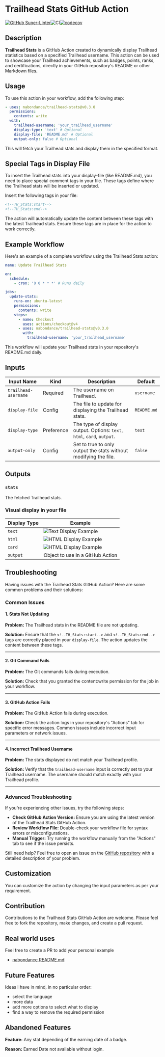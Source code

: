 # Trailhead Stats GitHub Action

[![GitHub Super-Linter](https://github.com/nabondance/Trailhead-Stats/actions/workflows/linter.yml/badge.svg)](https://github.com/super-linter/super-linter)![CI](https://github.com/nabondance/Trailhead-Stats/actions/workflows/ci.yml/badge.svg)[![codecov](https://codecov.io/gh/nabondance/Trailhead-Stats/branch/main/graph/badge.svg)](https://codecov.io/gh/nabondance/Trailhead-Stats)

## Description

**Trailhead Stats** is a GitHub Action created to dynamically display Trailhead
statistics based on a specified Trailhead username. This action can be used to
showcase your Trailhead achievements, such as badges, points, ranks, and
certifications, directly in your GitHub repository's README or other Markdown
files.

## Usage

To use this action in your workflow, add the following step:

```yaml
- uses: nabondance/trailhead-stats@v0.3.0
  permissions:
    contents: write
  with:
    trailhead-username: 'your_trailhead_username'
    display-type: 'text' # Optional
    display-file: 'README.md' # Optional
    output-only: false # Optional
```

This will fetch your Trailhead stats and display them in the specified format.

## Special Tags in Display File

To insert the Trailhead stats into your display-file (like README.md), you need
to place special comment tags in your file. These tags define where the
Trailhead stats will be inserted or updated.

Insert the following tags in your file:

```markdown
<!--TH_Stats:start-->
<!--TH_Stats:end-->
```

The action will automatically update the content between these tags with the
latest Trailhead stats. Ensure these tags are in place for the action to work
correctly.

## Example Workflow

Here's an example of a complete workflow using the Trailhead Stats action:

```yaml
name: Update Trailhead Stats

on:
  schedule:
    - cron: '0 0 * * *' # Runs daily

jobs:
  update-stats:
    runs-on: ubuntu-latest
    permissions:
      contents: write
    steps:
      - name: Checkout
        uses: actions/checkout@v4
      - uses: nabondance/trailhead-stats@v0.3.0
        with:
          trailhead-username: 'your_trailhead_username'
```

This workflow will update your Trailhead stats in your repository's README.md
daily.

## Inputs

| Input Name           | Kind       | Description                                                            | Default     |
| -------------------- | ---------- | ---------------------------------------------------------------------- | ----------- |
| `trailhead-username` | Required   | The username on Trailhead.                                             | `username`  |
| `display-file`       | Config     | The file to update for displaying the Trailhead stats.                 | `README.md` |
| `display-type`       | Preference | The type of display output. Options: `text`, `html`, `card`, `output`. | `text`      |
| `output-only`        | Config     | Set to true to only output the stats without modifying the file.       | `false`     |

## Outputs

### `stats`

The fetched Trailhead stats.

### Visual display in your file

| Display Type | Example                                                 |
| ------------ | ------------------------------------------------------- |
| `text`       | ![Text Display Example](images/readme/display_text.png) |
| `html`       | ![HTML Display Example](images/readme/display_html.png) |
| `card`       | ![HTML Display Example](images/readme/display_card.png) |
| `output`     | Object to use in a GitHub Action                        |

## Troubleshooting

Having issues with the Trailhead Stats GitHub Action? Here are some common
problems and their solutions:

### Common Issues

#### 1. **Stats Not Updating**

**Problem:** The Trailhead stats in the README file are not updating.

**Solution:** Ensure that the `<!--TH_Stats:start-->` and `<!--TH_Stats:end-->`
tags are correctly placed in your `display-file`. The action updates the content
between these tags.

---

#### 2. **Git Command Fails**

**Problem:** The Git commands fails during execution.

**Solution:** Check that you granted the content:write permission for the job in
your workflow.

---

#### 3. **GitHub Action Fails**

**Problem:** The GitHub Action fails during execution.

**Solution:** Check the action logs in your repository's "Actions" tab for
specific error messages. Common issues include incorrect input parameters or
network issues.

---

#### 4. **Incorrect Trailhead Username**

**Problem:** The stats displayed do not match your Trailhead profile.

**Solution:** Verify that the `trailhead-username` input is correctly set to
your Trailhead username. The username should match exactly with your Trailhead
profile.

---

### Advanced Troubleshooting

If you're experiencing other issues, try the following steps:

- **Check GitHub Action Version:** Ensure you are using the latest version of
  the Trailhead Stats GitHub Action.
- **Review Workflow File:** Double-check your workflow file for syntax errors or
  misconfigurations.
- **Manual Trigger:** Try running the workflow manually from the "Actions" tab
  to see if the issue persists.

Still need help? Feel free to open an issue on the
[GitHub repository](https://github.com/nabondance/Trailhead-Stats/issues) with a
detailed description of your problem.

## Customization

You can customize the action by changing the input parameters as per your
requirement.

## Contribution

Contributions to the Trailhead Stats GitHub Action are welcome. Please feel free
to fork the repository, make changes, and create a pull request.

## Real world uses

Feel free to create a PR to add your personal example

- [nabondance README.md](https://github.com/nabondance/nabondance/blob/master/README.md#--my-trailhead-stats)

## Future Features

Ideas I have in mind, in no particular order:

- select the language
- more data
- add more options to select what to display
- find a way to remove the required permission

## Abandoned Features

**Feature:** Any stat depending of the earning date of a badge.

**Reason:** Earned Date not available without login.
